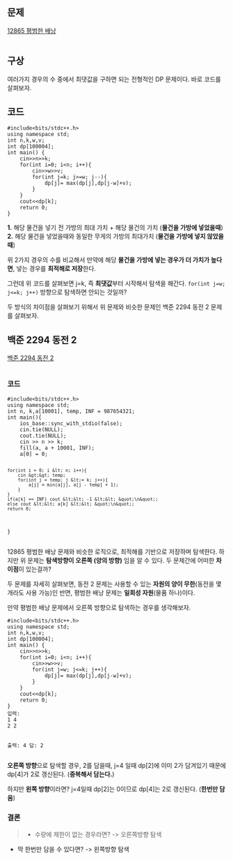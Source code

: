 <h2 id="문제">문제</h2>
<p><a href="https://www.acmicpc.net/problem/12865">12865 평범한 배낭</a></p>
<p><img alt="" src="https://velog.velcdn.com/images/gmltn9233/post/972b439e-7f4d-4494-8d09-f7c5214916cb/image.png" /></p>
<h2 id="구상">구상</h2>
<p>여러가지 경우의 수 중에서 최댓값을 구하면 되는 전형적인 DP 문제이다. 바로 코드를 살펴보자.</p>
<h2 id="코드">코드</h2>
<pre><code class="language-c">#include&lt;bits/stdc++.h&gt; 
using namespace std;
int n,k,w,v;
int dp[100004];
int main() {
    cin&gt;&gt;n&gt;&gt;k;
    for(int i=0; i&lt;n; i++){
        cin&gt;&gt;w&gt;&gt;v;
        for(int j=k; j&gt;=w; j--){
            dp[j]= max(dp[j],dp[j-w]+v);
        }
    }
    cout&lt;&lt;dp[k];
    return 0;
}</code></pre>
<p><strong>1.</strong> 해당 물건을 넣기 전 가방의 최대 가치 + 해당 물건의 가치 (<strong>물건을 가방에 넣었을때</strong>)
<strong>2.</strong> 해당 물건을 넣었을때와 동일한 무게의 가방의 최대가치 (<strong>물건을 가방에 넣지 않았을때</strong>)</p>
<p>위 2가지 경우의 수를 비교해서 만약에 해당 <strong>물건을 가방에 넣는 경우가 더 가치가 높다면</strong>, 넣는 경우를 <strong>최적해로 저장</strong>한다.</p>
<p>그런데 위 코드를 살펴보면 j=k, 즉 <strong>최댓값</strong>부터 시작해서 탐색을 해간다.
<code>for(int j=w; j&lt;=k; j++)</code> 방향으로 탐색하면 안되는 것일까?</p>
<p>두 방식의 차이점을 살펴보기 위해서 위 문제와 비슷한 문제인 백준 2294 동전 2 문제를 살펴보자.</p>
<h2 id="백준-2294-동전-2">백준 2294 동전 2</h2>
<p><a href="https://www.acmicpc.net/problem/2294">백준 2294 동전 2</a></p>
<p><img alt="" src="https://velog.velcdn.com/images/gmltn9233/post/78227b5c-3a09-49e2-845d-a3cbf7b37ff2/image.png" /></p>
<h3 id="코드-1">코드</h3>
<pre><code class="language-c">#include&lt;bits/stdc++.h&gt;
using namespace std; 
int n, k,a[10001], temp, INF = 987654321;
int main(){
    ios_base::sync_with_stdio(false);
    cin.tie(NULL);
    cout.tie(NULL); 
    cin &gt;&gt; n &gt;&gt; k; 
    fill(a, a + 10001, INF);
    a[0] = 0; 

    for(int i = 0; i &lt; n; i++){
        cin &gt;&gt; temp; 
        for(int j = temp; j &lt;= k; j++){
            a[j] = min(a[j], a[j - temp] + 1);
        }
    }
    if(a[k] == INF) cout &lt;&lt; -1 &lt;&lt; &quot;\n&quot;; 
    else cout &lt;&lt; a[k] &lt;&lt; &quot;\n&quot;; 
    return 0;
}</code></pre>
<p>12865 평범한 배낭 문제와 비슷한 로직으로, 최적해를 기반으로 저장하며 탐색한다.
하지만 위 문제는 <strong>탐색방향이 오른쪽 (양의 방향)</strong> 임을 알 수 있다. 두 문제간에 어떠한 <strong>차이점</strong>이 있는걸까?</p>
<p>두 문제를 자세히 살펴보면, 동전 2 문제는 사용할 수 있는 <strong>자원의 양이 무한</strong>(동전을 몇개라도 사용 가능)인 반면, 평범한 배낭 문제는 <strong>일회성 자원</strong>(물품 하나)이다.</p>
<p>만약 평범한 배낭 문제에서 오른쪽 방향으로 탐색하는 경우를 생각해보자.</p>
<pre><code class="language-c">#include&lt;bits/stdc++.h&gt; 
using namespace std;
int n,k,w,v;
int dp[100004];
int main() {
    cin&gt;&gt;n&gt;&gt;k;
    for(int i=0; i&lt;n; i++){
        cin&gt;&gt;w&gt;&gt;v;
        for(int j=w; j&lt;=k; j++){
            dp[j]= max(dp[j],dp[j-w]+v);
        }
    }
    cout&lt;&lt;dp[k];
    return 0;
}
입력:
1 4
2 2

출력:
4
답:
2</code></pre>
<p><strong>오른쪽 방향</strong>으로 탐색할 경우, 2를 담을때, j=4 일때 dp[2]에 이미 2가 담겨있기 때문에 dp[4]가 2로 갱신된다. (<strong>중복해서 담는다.</strong>)</p>
<p>하지만 <strong>왼쪽 방향</strong>이라면? j=4일때 dp[2]는 0이므로 dp[4]는 2로 갱신된다. (<strong>한번만 담음</strong>)</p>
<h3 id="결론">결론</h3>
<blockquote>
<ul>
<li>수량에 제한이 없는 경우라면? -&gt; 오른쪽방향 탐색</li>
</ul>
</blockquote>
<ul>
<li>딱 한번만 담을 수 있다면? -&gt; 왼쪽방향 탐색</li>
</ul>